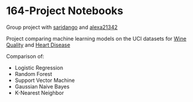 # 164-Project Notebooks
Group project with [saridango](https://github.com/saridango) and [alexa21342](https://github.com/alexa21342)

Project comparing machine learning models on the UCI datasets for [Wine Quality](https://archive.ics.uci.edu/dataset/186/wine+quality) and [Heart Disease](https://archive.ics.uci.edu/dataset/45/heart+disease)

Comparison of:
- Logistic Regression
- Random Forest
- Support Vector Machine
- Gaussian Naive Bayes
- K-Nearest Neighbor
